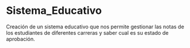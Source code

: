 # Sistema_Educativo
Creación de un sistema educativo que nos permite gestionar las notas de los estudiantes de diferentes carreras y saber cual es su estado de aprobación.
